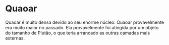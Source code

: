 # Quaoar

Quaoar é muito densa devido ao seu enorme núcleo. Quaoar provavelmente era muito
maior no passado. Ela provavelmente foi atingida por um objeto do tamanho de
Plutão, o que teria arrancado as outras camadas mais externas.
